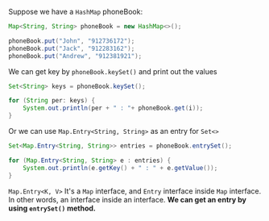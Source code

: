 Suppose we have a `HashMap` phoneBook:

```java
Map<String, String> phoneBook = new HashMap<>();

phoneBook.put("John", "912736172");
phoneBook.put("Jack", "912283162");
phoneBook.put("Andrew", "912381921");
```

We can get key by `phoneBook.keySet()` and print out the values
```java
Set<String> keys = phoneBook.keySet();

for (String per: keys) {
    System.out.println(per + " : "+ phoneBook.get(i));
}
```

Or we can use `Map.Entry<String, String>` as an entry for `Set<>`
```java
Set<Map.Entry<String, String>> entries = phoneBook.entrySet();

for (Map.Entry<String, String> e : entries) {
    System.out.println(e.getKey() + " : " + e.getValue());
}
```

`Map.Entry<K, V>` It's a `Map` interface, and `Entry` interface inside `Map` interface. In other words, an interface inside an interface.
**We can get an entry by using `entrySet()` method.** 
